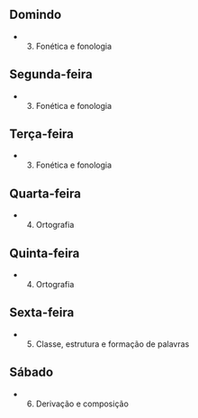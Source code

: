 ## Domindo
- 03. Fonética e fonologia  

## Segunda-feira
- 03. Fonética e fonologia  

## Terça-feira
- 03. Fonética e fonologia  

## Quarta-feira
- 04. Ortografia  

## Quinta-feira
- 04. Ortografia  

## Sexta-feira
- 05. Classe, estrutura e formação de palavras  

## Sábado
- 06. Derivação e composição  